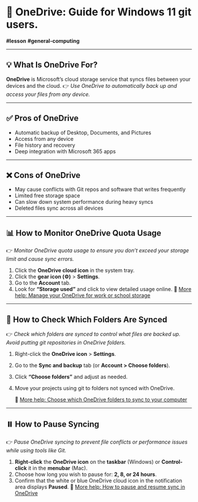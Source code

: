 # 📘 OneDrive: Guide for Windows 11 git users.

**#lesson** **#general-computing**

---

## 💡 What Is OneDrive For?

**OneDrive** is Microsoft’s cloud storage service that syncs files between your devices and the cloud.
👉 *Use OneDrive to automatically back up and access your files from any device.*

---

## ✅ Pros of OneDrive

* Automatic backup of Desktop, Documents, and Pictures
* Access from any device
* File history and recovery
* Deep integration with Microsoft 365 apps

---

## ❌ Cons of OneDrive

* May cause conflicts with Git repos and software that writes frequently
* Limited free storage space
* Can slow down system performance during heavy syncs
* Deleted files sync across all devices

---

## 📊 How to Monitor OneDrive Quota Usage

👉 *Monitor OneDrive quota usage to ensure you don’t exceed your storage limit and cause sync errors.*

1. Click the **OneDrive cloud icon** in the system tray.
2. Click the **gear icon (⚙️)** > **Settings**.
3. Go to the **Account** tab.
4. Look for **“Storage used”** and click to view detailed usage online.
   🔗 [More help: Manage your OneDrive for work or school storage](https://support.microsoft.com/en-us/office/manage-your-onedrive-for-work-or-school-storage-31519161-059c-4764-b6f8-f5cd29f7fe68)

---

## 📂 How to Check Which Folders Are Synced

👉 *Check which folders are synced to control what files are backed up. Avoid putting git repositories in OneDrive folders.*

1. Right-click the **OneDrive icon** > **Settings**.
2. Go to the **Sync and backup** tab (or **Account > Choose folders**).
3. Click **“Choose folders”** and adjust as needed.
4. Move your projects using git to folders not synced with OneDrive.

   🔗 [More help: Choose which OneDrive folders to sync to your computer](https://support.microsoft.com/en-us/office/choose-which-onedrive-folders-to-sync-to-your-computer-98b8b011-8b94-419b-aa95-a14ff2415e85)


---

## ⏸️ How to Pause Syncing

👉 *Pause OneDrive syncing to prevent file conflicts or performance issues while using tools like Git.*

1. **Right-click** the **OneDrive icon** on the **taskbar** (Windows) or **Control-click** it in the **menubar** (Mac).
2. Choose how long you wish to pause for: **2, 8, or 24 hours**.
3. Confirm that the white or blue OneDrive cloud icon in the notification area displays **Paused**.
   🔗 [More help: How to pause and resume sync in OneDrive](https://support.microsoft.com/en-us/office/how-to-pause-and-resume-sync-in-onedrive-2152bfa4-a2a5-4d3a-ace8-92912fb4421e)
